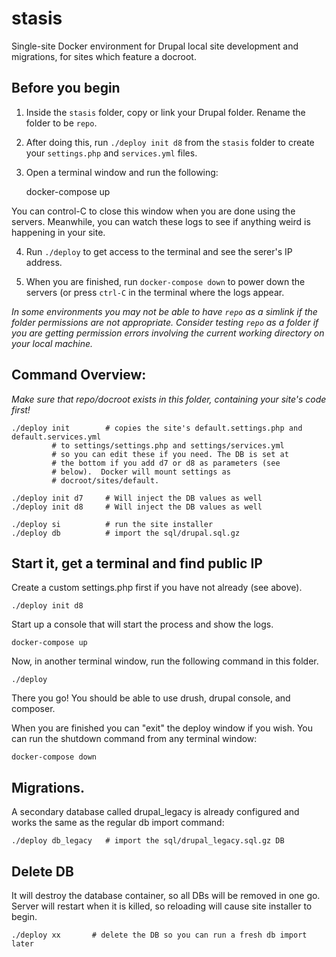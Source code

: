 # stasis

Single-site Docker environment for Drupal local site development and
migrations, for sites which feature a docroot.


## Before you begin

1. Inside the `stasis` folder, copy or link your Drupal folder. Rename the folder to be `repo`.

2. After doing this, run `./deploy init d8` from the `stasis` folder to create your `settings.php` and `services.yml` files.

3. Open a terminal window and run the following:

    docker-compose up

You can control-C to close this window when you are done using the servers.
Meanwhile, you can watch these logs to see if anything weird is happening in
your site.

4. Run `./deploy` to get access to the terminal and see the serer's IP address.

5. When you are finished, run `docker-compose down` to power down the servers (or press `ctrl-C` in the terminal where the logs appear.

_In some environments you may not be able to have `repo` as a simlink if the folder permissions are not appropriate. Consider testing `repo` as a folder if you are getting permission errors involving the current working directory on your local machine._


## Command Overview:

*Make sure that repo/docroot exists in this folder, containing your site's code first!*

    ./deploy init        # copies the site's default.settings.php and default.services.yml
			 # to settings/settings.php and settings/services.yml
			 # so you can edit these if you need. The DB is set at
			 # the bottom if you add d7 or d8 as parameters (see
			 # below).  Docker will mount settings as
			 # docroot/sites/default.

    ./deploy init d7     # Will inject the DB values as well
    ./deploy init d8     # Will inject the DB values as well

    ./deploy si          # run the site installer
    ./deploy db          # import the sql/drupal.sql.gz



## Start it, get a terminal and find public IP

Create a custom settings.php first if you have not already (see above).

    ./deploy init d8

Start up a console that will start the process and show the logs.

    docker-compose up

Now, in another terminal window, run the following command in this folder.

    ./deploy
    
There you go! You should be able to use drush, drupal console, and composer.

When you are finished you can "exit" the deploy window if you wish. You can run the shutdown command from any terminal window:

    docker-compose down


## Migrations.

A secondary database called drupal_legacy is already configured and
works the same as the regular db import command:

    ./deploy db_legacy   # import the sql/drupal_legacy.sql.gz DB

## Delete DB

It will destroy the database container, so all DBs will be removed in one go.
Server will restart when it is killed, so reloading will cause site installer
to begin.

    ./deploy xx       # delete the DB so you can run a fresh db import later
